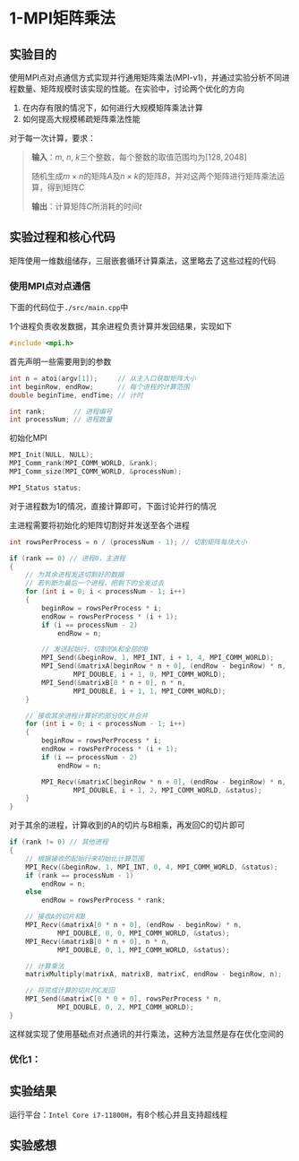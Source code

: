 # 1-MPI矩阵乘法

## 实验目的

使用MPI点对点通信方式实现并行通用矩阵乘法(MPI-v1)，并通过实验分析不同进程数量、矩阵规模时该实现的性能。在实验中，讨论两个优化的方向

1. 在内存有限的情况下，如何进行大规模矩阵乘法计算
2. 如何提高大规模稀疏矩阵乘法性能

对于每一次计算，要求：
> **输入**：$m,\ n,\ k$三个整数，每个整数的取值范围均为$[128, 2048]$
> 
> 随机生成$m\times n$的矩阵$A$及$n\times k$的矩阵$B$，并对这两个矩阵进行矩阵乘法运算，得到矩阵$C$
>
> **输出**：计算矩阵$C$所消耗的时间$t$

## 实验过程和核心代码

矩阵使用一维数组储存，三层嵌套循环计算乘法，这里略去了这些过程的代码

### 使用MPI点对点通信

下面的代码位于`./src/main.cpp`中

1个进程负责收发数据，其余进程负责计算并发回结果，实现如下

```C++
#include <mpi.h>
```

首先声明一些需要用到的参数

```C++
int n = atoi(argv[1]);     // 从主入口获取矩阵大小
int beginRow, endRow;      // 每个进程的计算范围
double beginTime, endTime; // 计时

int rank;       // 进程编号
int processNum; // 进程数量
```

初始化MPI

```C++
MPI_Init(NULL, NULL);
MPI_Comm_rank(MPI_COMM_WORLD, &rank);
MPI_Comm_size(MPI_COMM_WORLD, &processNum);

MPI_Status status;
```

对于进程数为1的情况，直接计算即可，下面讨论并行的情况

主进程需要将初始化的矩阵切割好并发送至各个进程

```C++
int rowsPerProcess = n / (processNum - 1); // 切割矩阵每块大小

if (rank == 0) // 进程0，主进程
{
    // 为其余进程发送切割好的数据
    // 若判断为最后一个进程，把剩下的全发过去
    for (int i = 0; i < processNum - 1; i++)
    {
        beginRow = rowsPerProcess * i;
        endRow = rowsPerProcess * (i + 1);
        if (i == processNum - 2)
            endRow = n;

        // 发送起始行，切割的A和全部的B
        MPI_Send(&beginRow, 1, MPI_INT, i + 1, 4, MPI_COMM_WORLD);
        MPI_Send(&matrixA[beginRow * n + 0], (endRow - beginRow) * n, 
                MPI_DOUBLE, i + 1, 0, MPI_COMM_WORLD);
        MPI_Send(&matrixB[0 * n + 0], n * n, 
                MPI_DOUBLE, i + 1, 1, MPI_COMM_WORLD);
    }

    // 接收其余进程计算好的部分的C并合并
    for (int i = 0; i < processNum - 1; i++)
    {
        beginRow = rowsPerProcess * i;
        endRow = rowsPerProcess * (i + 1);
        if (i == processNum - 2)
            endRow = n;

        MPI_Recv(&matrixC[beginRow * n + 0], (endRow - beginRow) * n, 
                MPI_DOUBLE, i + 1, 2, MPI_COMM_WORLD, &status);
    }
}
```

对于其余的进程，计算收到的A的切片与B相乘，再发回C的切片即可

```C++
if (rank != 0) // 其他进程
{   
    // 根据接收的起始行来初始化计算范围
    MPI_Recv(&beginRow, 1, MPI_INT, 0, 4, MPI_COMM_WORLD, &status);
    if (rank == processNum - 1)
        endRow = n;
    else
        endRow = rowsPerProcess * rank;

    // 接收A的切片和B
    MPI_Recv(&matrixA[0 * n + 0], (endRow - beginRow) * n, 
            MPI_DOUBLE, 0, 0, MPI_COMM_WORLD, &status);
    MPI_Recv(&matrixB[0 * n + 0], n * n, 
            MPI_DOUBLE, 0, 1, MPI_COMM_WORLD, &status);

    // 计算乘法
    matrixMultiply(matrixA, matrixB, matrixC, endRow - beginRow, n);

    // 将完成计算的切片的C发回
    MPI_Send(&matrixC[0 * 0 + 0], rowsPerProcess * n, 
            MPI_DOUBLE, 0, 2, MPI_COMM_WORLD);
}
```

这样就实现了使用基础点对点通讯的并行乘法，这种方法显然是存在优化空间的

### 优化1：

## 实验结果

运行平台：`Intel Core i7-11800H`，有8个核心并且支持超线程

## 实验感想